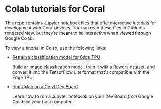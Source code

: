 # Colab tutorials for Coral

This repo contains Jupyter notebook files that offer interactive tutorials for
development with Coral devices. You can read these files in GitHub's
rendered view, but they're meant to be interactive when viewed through Google
Colab.

To view a tutorial in Colab, use the following links:

+ [Retrain a classification model for Edge TPU](https://colab.research.google.com/github/google-coral/tutorials/blob/master/retrain_classification_ptq_tf1.ipynb)

  Build an image classification model, train it with a flowers dataset, and
  convert it into the TensorFlow Lite format that's compatible with the
  Edge TPU.

+ [Run Colab on a Coral Dev Board](https://colab.research.google.com/github/google-coral/tutorials/blob/master/run_colab_on_devboard.ipynb)

  Learn how to run a Jupyter notebook on your Dev Board *from* Google Colab
  on your host computer.
